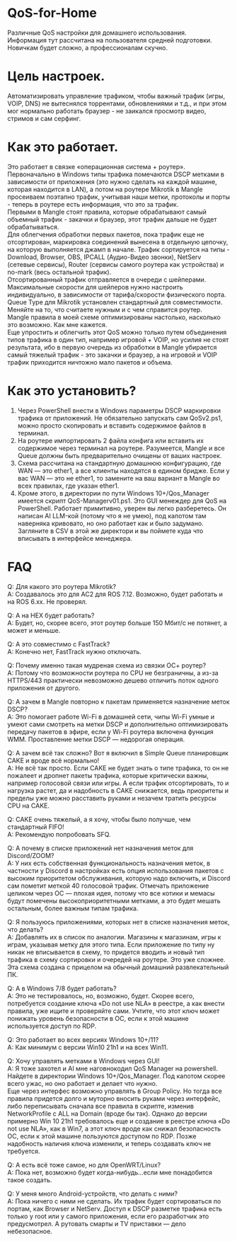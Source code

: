 # QoS-for-Home<br>
Различные QoS настройки для домашнего использования.<br>
Информация тут рассчитана на пользователя средней подготовки.<br>
Новичкам будет сложно, а профессионалам скучно.<br>

# Цель настроек.

Автоматизировать управление трафиком, чтобы важный трафик (игры, VOIP, DNS) не вытеснялся торрентами, обновлениями и т.д., и при этом мог нормально работать браузер - не заикался просмотр видео, стримов и сам серфинг.<br>

# Как это работает.
Это работает в связке «операционная система + роутер».<br>
Первоначально в Windows типы трафика помечаются DSCP метками в зависимости от приложения (это нужно сделать на каждой машине, которая находится в LAN), а потом на роутере Mikrotik в Mangle просеиваем поэтапно трафик, учитывая наши метки, протоколы и порты - теперь в роутере есть информация, что это за трафик.<br>
Первыми в Mangle стоят правила, которые обрабатывают самый объемный трафик - закачки и браузер, этот трафик дальше не будет обрабатываться.<br>
Для облегчения обработки первых пакетов, пока трафик еще не отсортирован, маркировка соединений вынесена в отдельную цепочку, на которую выполняется джамп в начале.
Трафик сортируется на типы - Download, Browser, OBS, IPCALL (Аудио-Видео звонки), NetServ (сетевые сервисы), Router (сервисы самого роутера как устройства) и no-mark (весь остальной трафик).<br>
Отсортированный трафик отправляется в очереди с шейперами.<br>
Максимальные скорости для шейперов нужно настроить индивидуально, в зависимости от тарифа/скорости физического порта.<br>
Queue Type для Mikrotik установлен стандартный для совместимости. Меняйте на то, что считаете нужным и с чем справится роутер.<br>
Mangle правила в моей схеме оптимизированы настолько, насколько это возможно. Как мне кажется.<br>
Еще упростить и облегчить этот QoS можно только путем объединения типов трафика в один тип, например игровой + VOIP, но усилия не стоят результата, ибо в первую очередь из обработки в Mangle убирается самый тяжелый трафик - это закачки и браузер, а на игровой и VOIP трафик приходится ничтожно мало пакетов и объема.<br>

# Как это установить?

1. Через PowerShell внести в Windows параметры DSCP маркировки трафика от приложений. Не обязательно запускать сам QoSv2.ps1, можно просто скопировать и вставить содержимое файлов в терминал.<br>
2. На роутере импортировать 2 файла конфига или вставить их содержимое через терминал на роутере. Разумеется, Mangle и все Queue должны быть предварительно очищены от ваших настроек.<br>
3. Схема рассчитана на стандартную домашнюю конфигурацию, где WAN — это ether1, а все клиенты находятся в едином бридже. Если у вас WAN — это не ether1, то замените на ваш вариант в Mangle во всех правилах, где указан ether1.<br>
4. Кроме этого, в директории по пути Windows 10+/Qos_Manager имеется скрипт QoS-Managerv01.ps1. Это GUI менеждер для QoS на PowerShell. Работает примитивно, уверен вы легко разберетесь. Он написан AI LLM-кой (потому что я не умею), под капотом там наверняка кривовато, но оно работает как и было задумано. Загляните в CSV в этой же директори и вы поймете куда что вписывать в интерфейсе менеджера.<br>

# FAQ

Q: Для какого это роутера Mikrotik?<br>
A: Создавалось это для АС2 для ROS 7.12. Возможно, будет работать и на ROS 6.xx. Не проверял.<br>

Q: А на HEX будет работать?<br>
A: Будет, но, скорее всего, этот роутер больше 150 Мбит/с не потянет, а может и меньше.<br>

Q: А это совместимо с FastTrack?<br>
A: Конечно нет, FastTrack нужно отключать.<br>

Q: Почему именно такая мудреная схема из связки ОС+ роутер?<br>
A: Потому что возможности роутера по CPU не безграничны, а из-за HTTPS/443 практически невозможно дешево отличить поток одного приложения от другого.<br>

Q: А зачем в Mangle повторно к пакетам применяется назначение меток DSCP?<br>
A: Это помогает работе Wi-Fi в домашней сети, чипы Wi-Fi умные и умеют сами смотреть на метки DSCP и дополнительно оптимизировать передачу пакетов в эфире, если у Wi-Fi роутера включена функция WMM. Проставление метки DSCP — недорогая операция.<br>

Q: А зачем всё так сложно? Вот я включил в Simple Queue планировщик CAKE и вроде всё нормально!<br>
A: Не всё так просто. Если CAKE не будет знать о типе трафика, то он не пожалеет и дропнет пакеты трафика, которые критически важны, например голосовой связи или игры. А если трафик отсортировать, то и нагрузка растет, да и надобность в CAKE снижается, ведь приоритеты и пределы уже можно расставить руками и незачем тратить ресурсы CPU на CAKE.<br>

Q: CAKE очень тяжелый, а я хочу, чтобы было получше, чем стандартный FIFO!<br>
A: Рекомендую попробовать SFQ.<br>

Q: А почему в списке приложений нет назначения меток для Discord/ZOOM?<br>
A: У них есть собственная функциональность назначения меток, в частности у Discord в настройках есть опция использования пакетов с высоким приоритетом обслуживания, которую надо включить, и Discord сам пометит меткой 40 голосовой трафик. Отмечать приложение целиком через ОС — плохая идея, потому что все котики и мемасы будут помечены высокоприоритетными метками, а это будет мешать остальным, более важным типам трафика.<br>

Q: Я пользуюсь приложениями, которых нет в списке назначения меток, что делать?<br>
A: Добавлять их в список по аналогии. Магазины к магазинам, игры к играм, указывая метку для этого типа. Если приложение по типу ну никак не вписывается в схему, то придется вводить и новый тип трафика в схему сортировки и очередей на роутере. Это уже сложнее. Эта схема создана с прицелом на обычный домашний развлекательный ПК.<br>

Q: А в Windows 7/8 будет работать?<br>
A: Это не тестировалось, но, возможно, будет. Скорее всего, потребуется создание ключа «Do not use NLA» в реестре, а как внести правила, уже ищите и проверяйте сами. Учтите, что этот ключ может понижать уровень безопасности в ОС, если к этой машине используется доступ по RDP.<br>

Q: Это работает во всех версиях Windows 10+/11?<br>
A: Как минимум с версии Win10 21h1 и на всех Win11.<br>

Q: Хочу управлять метками в Windows через GUI!<br>
A: Я тоже захотел и AI мне наговнокодил QoS Manager на powershell. Найдете в директории Windows 10+/Qos_Manager. Под капотом скорее всего ужас, но оно работает и делает что нужно.<br>
  Еще через интерфес возможно управлять в Group Policy. Но тогда все правила придется долго и муторно вносить руками через интерфейс, либо переписывать сначала все правила в скрипте, изменив NetworkProfile с ALL на Domain (вроде бы так). Однако до версии примерно Win 10 21h1 требовалось еще и создание в реестре ключа «Do not use NLA», как в Win7, а этот ключ вроде как снижал безопасность ОС, если к этой машине пользуются доступом по RDP. Позже надобность наличия ключа изменили, и теперь создавать ключ не требуется.<br>

Q: А есть всё тоже самое, но для OpenWRT/Linux?<br>
A: Пока нет, возможно будет когда-нибудь...если мне понадобится такое создать.<br>

Q: У меня много Android-устройств, что делать с ними?<br>
A: Пока ничего с ними не сделать. Их трафик будет сортироваться по портам, как Browser и NetServ. Доступ к DSCP разметке трафика есть только у root или у самого приложения, если его разработчик это предусмотрел. А рутовать смарты и TV приставки — дело небезопасное. <br>
